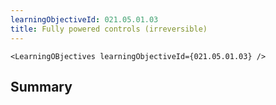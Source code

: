 ```yaml
---
learningObjectiveId: 021.05.01.03
title: Fully powered controls (irreversible)
---
```


```tsx eval
<LearningOBjectives learningObjectiveId={021.05.01.03} />
```

## Summary
